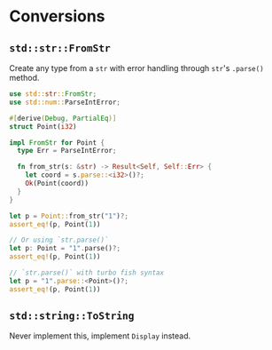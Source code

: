 # Conversions

## `std::str::FromStr`
Create any type from a `str` with error handling through `str`'s `.parse()`
method.
```rust
use std::str::FromStr;
use std::num::ParseIntError;

#[derive(Debug, PartialEq)]
struct Point(i32)

impl FromStr for Point {
  type Err = ParseIntError;

  fn from_str(s: &str) -> Result<Self, Self::Err> {
    let coord = s.parse::<i32>()?;
    Ok(Point(coord))
  }
}

let p = Point::from_str("1")?;
assert_eq!(p, Point(1))

// Or using `str.parse()`
let p: Point = "1".parse()?;
assert_eq!(p, Point(1))

// `str.parse()` with turbo fish syntax
let p = "1".parse::<Point>()?;
assert_eq!(p, Point(1))
```

## `std::string::ToString`
Never implement this, implement `Display` instead.
